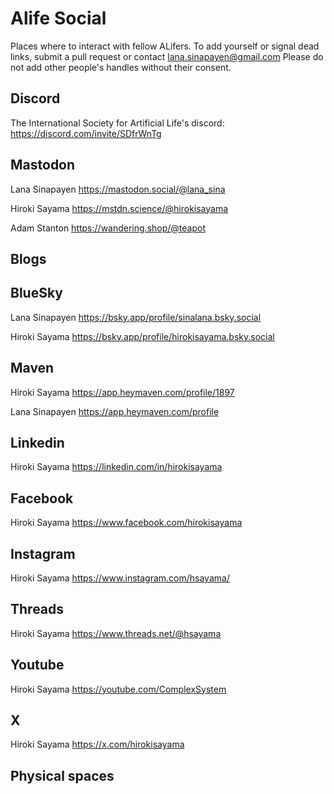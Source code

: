 # Alife Social
Places where to interact with fellow ALifers. To add yourself or signal dead links, submit a pull request or contact lana.sinapayen@gmail.com
Please do not add other people's handles without their consent.

## Discord

The International Society for Artificial Life's discord: https://discord.com/invite/SDfrWnTg

## Mastodon

Lana Sinapayen https://mastodon.social/@lana_sina

Hiroki Sayama https://mstdn.science/@hirokisayama

Adam Stanton https://wandering.shop/@teapot

## Blogs

## BlueSky

Lana Sinapayen https://bsky.app/profile/sinalana.bsky.social

Hiroki Sayama https://bsky.app/profile/hirokisayama.bsky.social

## Maven

Hiroki Sayama https://app.heymaven.com/profile/1897

Lana Sinapayen https://app.heymaven.com/profile

## Linkedin

Hiroki Sayama https://linkedin.com/in/hirokisayama

## Facebook

Hiroki Sayama https://www.facebook.com/hirokisayama

## Instagram

Hiroki Sayama https://www.instagram.com/hsayama/

## Threads

Hiroki Sayama https://www.threads.net/@hsayama

## Youtube

Hiroki Sayama https://youtube.com/ComplexSystem

## X

Hiroki Sayama https://x.com/hirokisayama

## Physical spaces
